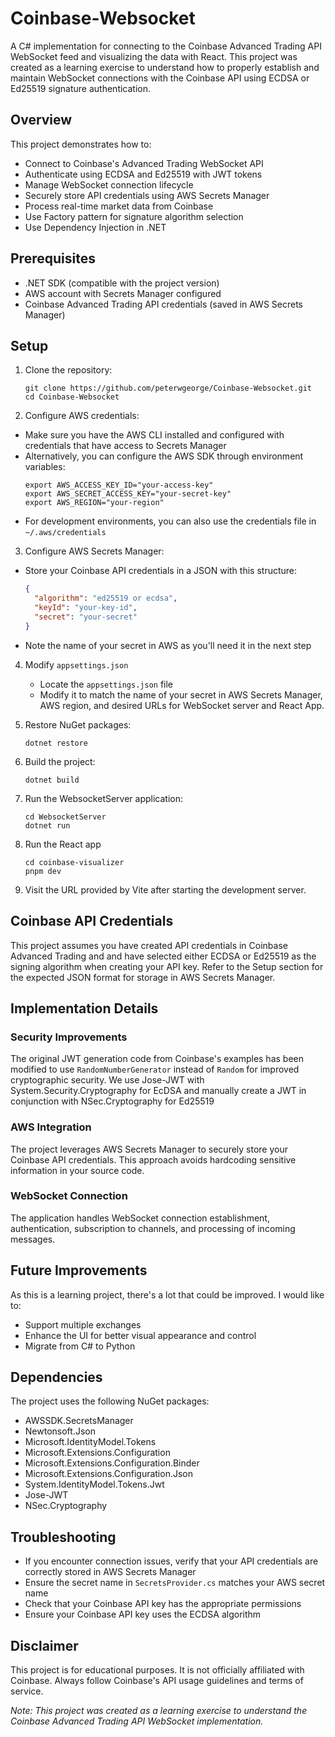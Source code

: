 # Coinbase-Websocket

A C# implementation for connecting to the Coinbase Advanced Trading API WebSocket feed and visualizing the data with React. This project was created as a learning exercise to understand how to properly establish and maintain WebSocket connections with the Coinbase API using ECDSA or Ed25519 signature authentication.

## Overview

This project demonstrates how to:

- Connect to Coinbase's Advanced Trading WebSocket API
- Authenticate using ECDSA and Ed25519 with JWT tokens
- Manage WebSocket connection lifecycle
- Securely store API credentials using AWS Secrets Manager
- Process real-time market data from Coinbase
- Use Factory pattern for signature algorithm selection
- Use Dependency Injection in .NET

## Prerequisites

- .NET SDK (compatible with the project version)
- AWS account with Secrets Manager configured
- Coinbase Advanced Trading API credentials (saved in AWS Secrets Manager)

## Setup

1. Clone the repository:
   ```
   git clone https://github.com/peterwgeorge/Coinbase-Websocket.git
   cd Coinbase-Websocket
   ```

2. Configure AWS credentials:
- Make sure you have the AWS CLI installed and configured with credentials that have access to Secrets Manager
- Alternatively, you can configure the AWS SDK through environment variables:
  ```
  export AWS_ACCESS_KEY_ID="your-access-key"
  export AWS_SECRET_ACCESS_KEY="your-secret-key"
  export AWS_REGION="your-region"
  ```
- For development environments, you can also use the credentials file in `~/.aws/credentials`

3. Configure AWS Secrets Manager:
- Store your Coinbase API credentials in a JSON with this structure:
  ```json
  {
    "algorithm": "ed25519 or ecdsa",
    "keyId": "your-key-id", 
    "secret": "your-secret"
  }
  ```
- Note the name of your secret in AWS as you'll need it in the next step

4. Modify `appsettings.json`
   - Locate the `appsettings.json` file
   - Modify it to match the name of your secret in AWS Secrets Manager, AWS region, and desired URLs for WebSocket server and React App.

5. Restore NuGet packages:
   ```
   dotnet restore
   ```
6. Build the project:
   ```
   dotnet build
   ```

7. Run the WebsocketServer application:
   ```
   cd WebsocketServer
   dotnet run
   ```
8. Run the React app
   ```
   cd coinbase-visualizer
   pnpm dev
   ```
9. Visit the URL provided by Vite after starting the development server.

## Coinbase API Credentials

This project assumes you have created API credentials in Coinbase Advanced Trading and and have selected either ECDSA or Ed25519 as the signing algorithm when creating your API key. Refer to the Setup section for the expected JSON format for storage in AWS Secrets Manager.

## Implementation Details

### Security Improvements

The original JWT generation code from Coinbase's examples has been modified to use `RandomNumberGenerator` instead of `Random` for improved cryptographic security. We use Jose-JWT with System.Security.Cryptography for EcDSA and manually create a JWT in conjunction with NSec.Cryptography for Ed25519

### AWS Integration

The project leverages AWS Secrets Manager to securely store your Coinbase API credentials. This approach avoids hardcoding sensitive information in your source code.

### WebSocket Connection

The application handles WebSocket connection establishment, authentication, subscription to channels, and processing of incoming messages.

## Future Improvements

As this is a learning project, there's a lot that could be improved. I would like to:

- Support multiple exchanges
- Enhance the UI for better visual appearance and control
- Migrate from C# to Python

## Dependencies

The project uses the following NuGet packages:
- AWSSDK.SecretsManager
- Newtonsoft.Json
- Microsoft.IdentityModel.Tokens
- Microsoft.Extensions.Configuration
- Microsoft.Extensions.Configuration.Binder
- Microsoft.Extensions.Configuration.Json
- System.IdentityModel.Tokens.Jwt
- Jose-JWT
- NSec.Cryptography

## Troubleshooting

- If you encounter connection issues, verify that your API credentials are correctly stored in AWS Secrets Manager
- Ensure the secret name in `SecretsProvider.cs` matches your AWS secret name
- Check that your Coinbase API key has the appropriate permissions
- Ensure your Coinbase API key uses the ECDSA algorithm 

## Disclaimer

This project is for educational purposes. It is not officially affiliated with Coinbase. Always follow Coinbase's API usage guidelines and terms of service.


*Note: This project was created as a learning exercise to understand the Coinbase Advanced Trading API WebSocket implementation.*
